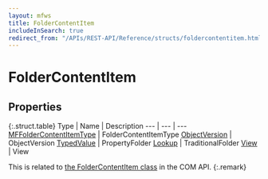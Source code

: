 ```yaml
---
layout: mfws
title: FolderContentItem
includeInSearch: true
redirect_from: "/APIs/REST-API/Reference/structs/foldercontentitem.html"
---
```


# FolderContentItem

## Properties

{:.struct.table}
Type | Name | Description
--- | --- | ---
[MFFolderContentItemType](../../enumerations/mffoldercontentitemtype/) | FolderContentItemType
[ObjectVersion](../objectversion) | ObjectVersion
[TypedValue](../typedvalue) | PropertyFolder
[Lookup](../lookup) | TraditionalFolder
[View](../view) | View

This is related to [the FolderContentItem class](https://www.m-files.com/api/documentation/latest/index.html#MFilesAPI~FolderContentItem.html) in the COM API.
{:.remark}